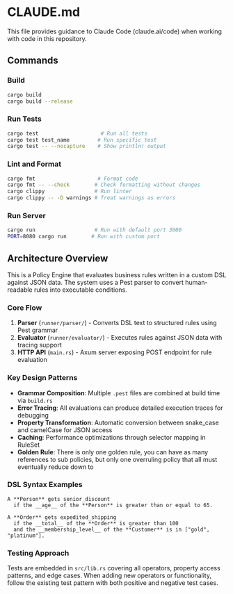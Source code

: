 # CLAUDE.md

This file provides guidance to Claude Code (claude.ai/code) when working with code in this repository.

## Commands

### Build
```bash
cargo build
cargo build --release
```

### Run Tests
```bash
cargo test                    # Run all tests
cargo test test_name         # Run specific test
cargo test -- --nocapture    # Show println! output
```

### Lint and Format
```bash
cargo fmt                    # Format code
cargo fmt -- --check        # Check formatting without changes
cargo clippy                # Run linter
cargo clippy -- -D warnings # Treat warnings as errors
```

### Run Server
```bash
cargo run                   # Run with default port 3000
PORT=8080 cargo run        # Run with custom port
```

## Architecture Overview

This is a Policy Engine that evaluates business rules written in a custom DSL against JSON data. The system uses a Pest parser to convert human-readable rules into executable conditions.

### Core Flow
1. **Parser** (`runner/parser/`) - Converts DSL text to structured rules using Pest grammar
2. **Evaluator** (`runner/evaluator/`) - Executes rules against JSON data with tracing support
3. **HTTP API** (`main.rs`) - Axum server exposing POST endpoint for rule evaluation

### Key Design Patterns
- **Grammar Composition**: Multiple `.pest` files are combined at build time via `build.rs`
- **Error Tracing**: All evaluations can produce detailed execution traces for debugging
- **Property Transformation**: Automatic conversion between snake_case and camelCase for JSON access
- **Caching**: Performance optimizations through selector mapping in RuleSet
- **Golden Rule**: There is only one golden rule, you can have as many references to sub policies, but only one overruling policy that all must eventually reduce down to

### DSL Syntax Examples
```
A **Person** gets senior_discount
  if the __age__ of the **Person** is greater than or equal to 65.

A **Order** gets expedited_shipping
  if the __total__ of the **Order** is greater than 100
  and the __membership_level__ of the **Customer** is in ["gold", "platinum"].
```

### Testing Approach
Tests are embedded in `src/lib.rs` covering all operators, property access patterns, and edge cases. When adding new operators or functionality, follow the existing test pattern with both positive and negative test cases.